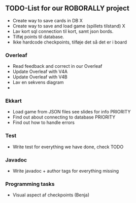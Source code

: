 ## TODO-List for our ROBORALLY project

- Create way to save cards in DB X
- Create way to save and load game (spillets tilstand) X
- Lav kort sql connection til kort, samt json bords.
- Tilføj points til database.
- Ikke hardcode checkpoints, tilføje det så det er i board


### Overleaf
- Read feedback and correct in our Overleaf
- Update Overleaf with V4A
- Update Overleaf with V4B
- Lav en sekvens diagram
- 

### Ekkart
- Load game from JSON files see slides for info PRIORITY
- Find out about connecting to database PRIORITY
- Find out how to handle errors

### Test
- Write test for everything we have done, check TODO

### Javadoc
- Write javadoc + author tags for everything missing

### Programming tasks
- Visual aspect af checkpoints (Benja)
